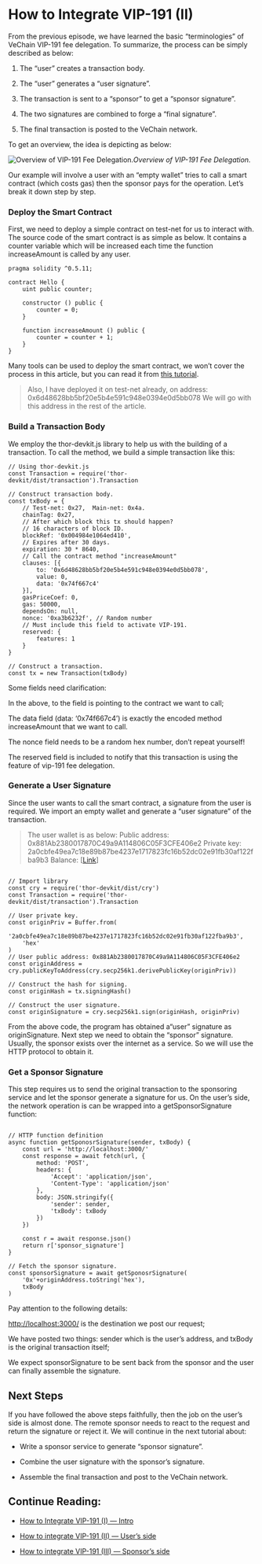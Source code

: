 
# How to Integrate VIP-191 (II)

From the previous episode, we have learned the basic “terminologies” of VeChain VIP-191 fee delegation. To summarize, the process can be simply described as below:

1. The “user” creates a transaction body.

1. The “user” generates a “user signature”.

1. The transaction is sent to a “sponsor” to get a “sponsor signature”.

1. The two signatures are combined to forge a “final signature”.

1. The final transaction is posted to the VeChain network.

To get an overview, the idea is depicting as below:

![Overview of VIP-191 Fee Delegation.](https://cdn-images-1.medium.com/max/3140/1*sn2Hy9U6PYsA5xCSqspBBQ.png)*Overview of VIP-191 Fee Delegation.*

Our example will involve a user with an “empty wallet” tries to call a smart contract (which costs gas) then the sponsor pays for the operation. Let’s break it down step by step.

### Deploy the Smart Contract

First, we need to deploy a simple contract on test-net for us to interact with. The source code of the smart contract is as simple as below. It contains a counter variable which will be increased each time the function increaseAmount is called by any user.

```
pragma solidity ^0.5.11;

contract Hello {
    uint public counter;

    constructor () public {
        counter = 0;
    }

    function increaseAmount () public {
        counter = counter + 1;
    }
}
```

Many tools can be used to deploy the smart contract, we won’t cover the process in this article, but you can read it from [this tutorial](https://medium.com/@abyteahead/how-to-fast-deploy-a-smart-contract-on-vechain-with-bare-hands-eab8d7d96b43).
> Also, I have deployed it on test-net already, on address: 0x6d48628bb5bf20e5b4e591c948e0394e0d5bb078
We will go with this address in the rest of the article.

### Build a Transaction Body

We employ the thor-devkit.js library to help us with the building of a transaction. To call the method, we build a simple transaction like this:

```
// Using thor-devkit.js
const Transaction = require('thor-devkit/dist/transaction').Transaction

// Construct transaction body.
const txBody = {
    // Test-net: 0x27,  Main-net: 0x4a.
    chainTag: 0x27,
    // After which block this tx should happen?
    // 16 characters of block ID.
    blockRef: '0x004984e1064ed410',
    // Expires after 30 days.
    expiration: 30 * 8640,
    // Call the contract method "increaseAmount"
    clauses: [{
        to: '0x6d48628bb5bf20e5b4e591c948e0394e0d5bb078',
        value: 0,
        data: '0x74f667c4'
    }],
    gasPriceCoef: 0,
    gas: 50000,
    dependsOn: null,
    nonce: '0xa3b6232f', // Random number
    // Must include this field to activate VIP-191.
    reserved: { 
        features: 1
    }
}

// Construct a transaction.
const tx = new Transaction(txBody)
```

Some fields need clarification:

In the above, to the field is pointing to the contract we want to call;

The data field (data: ‘0x74f667c4’) is exactly the encoded method increaseAmount that we want to call.

The nonce field needs to be a random hex number, don’t repeat yourself!

The reserved field is included to notify that this transaction is using the feature of vip-191 fee delegation.

### Generate a User Signature

Since the user wants to call the smart contract, a signature from the user is required. We import an empty wallet and generate a “user signature” of the transaction.
> The user wallet is as below:
> Public address: 0x881Ab2380017870C49a9A114806C05F3CFE406e2
> Private key: 2a0cbfe49ea7c18e89b87be4237e1717823fc16b52dc02e91fb30af122fba9b3
> Balance: [[Link](https://explore-testnet.vechain.org/accounts/0x881ab2380017870c49a9a114806c05f3cfe406e2)]

```

// Import library
const cry = require('thor-devkit/dist/cry')
const Transaction = require('thor-devkit/dist/transaction').Transaction

// User private key.
const originPriv = Buffer.from(
    '2a0cbfe49ea7c18e89b87be4237e1717823fc16b52dc02e91fb30af122fba9b3',
    'hex'
)
// User public address: 0x881Ab2380017870C49a9A114806C05F3CFE406e2
const originAddress = cry.publicKeyToAddress(cry.secp256k1.derivePublicKey(originPriv))

// Construct the hash for signing.
const originHash = tx.signingHash()

// Construct the user signature.
const originSignature = cry.secp256k1.sign(originHash, originPriv)
```

From the above code, the program has obtained a“user” signature as originSignature. Next step we need to obtain the “sponsor” signature. Usually, the sponsor exists over the internet as a service. So we will use the HTTP protocol to obtain it.

### Get a Sponsor Signature

This step requires us to send the original transaction to the sponsoring service and let the sponsor generate a signature for us. On the user’s side, the network operation is can be wrapped into a getSponsorSignature function:

```

// HTTP function definition
async function getSponosrSignature(sender, txBody) {
    const url = 'http://localhost:3000/'
    const response = await fetch(url, {
        method: 'POST',
        headers: {
            'Accept': 'application/json',
            'Content-Type': 'application/json'
        },
        body: JSON.stringify({
            'sender': sender,
            'txBody': txBody
        })
    })

    const r = await response.json()
    return r['sponsor_signature']
}

// Fetch the sponsor signature.
const sponsorSignature = await getSponosrSignature(
    '0x'+originAddress.toString('hex'),
    txBody
)
```

Pay attention to the following details:

[http://localhost:3000/](http://localhost:3000/) is the destination we post our request;

We have posted two things: sender which is the user’s address, and txBody is the original transaction itself;

We expect sponsorSignature to be sent back from the sponsor and the user can finally assemble the signature.

## Next Steps

If you have followed the above steps faithfully, then the job on the user’s side is almost done. The remote sponsor needs to react to the request and return the signature or reject it. We will continue in the next tutorial about:

* Write a sponsor service to generate “sponsor signature”.

* Combine the user signature with the sponsor’s signature.

* Assemble the final transaction and post to the VeChain network.

## Continue Reading:

* [How to Integrate VIP-191 (I) — Intro](https://medium.com/@abyteahead/how-to-integrate-vip-191-i-f50971bb89eb)

* [How to integrate VIP-191 (II) — User’s side](https://medium.com/@abyteahead/how-to-integrate-vip-191-ii-1b4e32d7960d)

* [How to integrate VIP-191 (III) — Sponsor’s side](https://medium.com/@abyteahead/how-to-integrate-vip-191-iii-f08e9b66e457)
